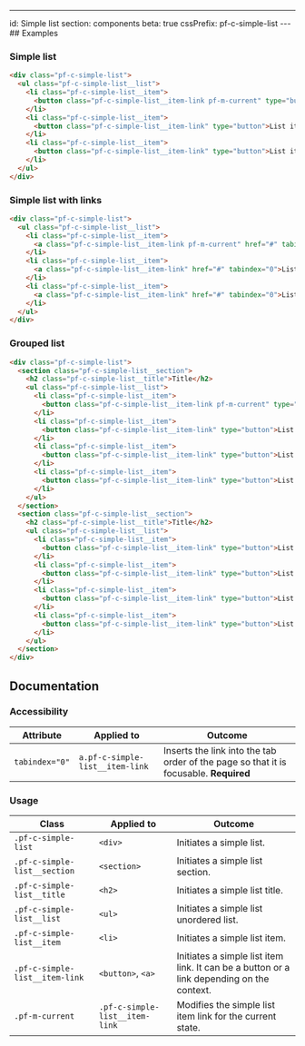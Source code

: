 ---
id: Simple list
section: components
beta: true
cssPrefix: pf-c-simple-list
---## Examples

### Simple list

```html
<div class="pf-c-simple-list">
  <ul class="pf-c-simple-list__list">
    <li class="pf-c-simple-list__item">
      <button class="pf-c-simple-list__item-link pf-m-current" type="button">List item 1</button>
    </li>
    <li class="pf-c-simple-list__item">
      <button class="pf-c-simple-list__item-link" type="button">List item 2</button>
    </li>
    <li class="pf-c-simple-list__item">
      <button class="pf-c-simple-list__item-link" type="button">List item 3</button>
    </li>
  </ul>
</div>
```

### Simple list with links

```html
<div class="pf-c-simple-list">
  <ul class="pf-c-simple-list__list">
    <li class="pf-c-simple-list__item">
      <a class="pf-c-simple-list__item-link pf-m-current" href="#" tabindex="0">List item 1</a>
    </li>
    <li class="pf-c-simple-list__item">
      <a class="pf-c-simple-list__item-link" href="#" tabindex="0">List item 2</a>
    </li>
    <li class="pf-c-simple-list__item">
      <a class="pf-c-simple-list__item-link" href="#" tabindex="0">List item 3</a>
    </li>
  </ul>
</div>
```

### Grouped list

```html
<div class="pf-c-simple-list">
  <section class="pf-c-simple-list__section">
    <h2 class="pf-c-simple-list__title">Title</h2>
    <ul class="pf-c-simple-list__list">
      <li class="pf-c-simple-list__item">
        <button class="pf-c-simple-list__item-link pf-m-current" type="button">List item 1</button>
      </li>
      <li class="pf-c-simple-list__item">
        <button class="pf-c-simple-list__item-link" type="button">List item 2</button>
      </li>
      <li class="pf-c-simple-list__item">
        <button class="pf-c-simple-list__item-link" type="button">List item 3</button>
      </li>
      <li class="pf-c-simple-list__item">
        <button class="pf-c-simple-list__item-link" type="button">List item 4</button>
      </li>
    </ul>
  </section>
  <section class="pf-c-simple-list__section">
    <h2 class="pf-c-simple-list__title">Title</h2>
    <ul class="pf-c-simple-list__list">
      <li class="pf-c-simple-list__item">
        <button class="pf-c-simple-list__item-link" type="button">List item 1</button>
      </li>
      <li class="pf-c-simple-list__item">
        <button class="pf-c-simple-list__item-link" type="button">List item 2</button>
      </li>
      <li class="pf-c-simple-list__item">
        <button class="pf-c-simple-list__item-link" type="button">List item 3</button>
      </li>
      <li class="pf-c-simple-list__item">
        <button class="pf-c-simple-list__item-link" type="button">List item 4</button>
      </li>
    </ul>
  </section>
</div>
```

## Documentation

### Accessibility

| Attribute      | Applied to                      | Outcome                                                                               |
| -------------- | ------------------------------- | ------------------------------------------------------------------------------------- |
| `tabindex="0"` | `a.pf-c-simple-list__item-link` | Inserts the link into the tab order of the page so that it is focusable. **Required** |

### Usage

| Class                          | Applied to                     | Outcome                                                                                   |
| ------------------------------ | ------------------------------ | ----------------------------------------------------------------------------------------- |
| `.pf-c-simple-list`            | `<div>`                        | Initiates a simple list.                                                                  |
| `.pf-c-simple-list__section`   | `<section>`                    | Initiates a simple list section.                                                          |
| `.pf-c-simple-list__title`     | `<h2>`                         | Initiates a simple list title.                                                            |
| `.pf-c-simple-list__list`      | `<ul>`                         | Initiates a simple list unordered list.                                                   |
| `.pf-c-simple-list__item`      | `<li>`                         | Initiates a simple list item.                                                             |
| `.pf-c-simple-list__item-link` | `<button>`, `<a>`              | Initiates a simple list item link. It can be a button or a link depending on the context. |
| `.pf-m-current`                | `.pf-c-simple-list__item-link` | Modifies the simple list item link for the current state.                                 |
